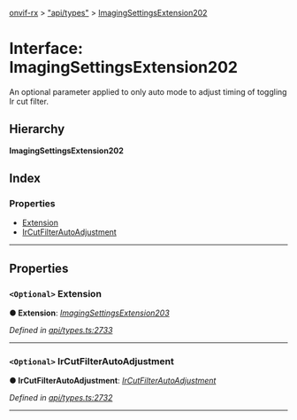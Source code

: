 [onvif-rx](../README.md) > ["api/types"](../modules/_api_types_.md) > [ImagingSettingsExtension202](../interfaces/_api_types_.imagingsettingsextension202.md)

# Interface: ImagingSettingsExtension202

An optional parameter applied to only auto mode to adjust timing of toggling Ir cut filter.

## Hierarchy

**ImagingSettingsExtension202**

## Index

### Properties

* [Extension](_api_types_.imagingsettingsextension202.md#extension)
* [IrCutFilterAutoAdjustment](_api_types_.imagingsettingsextension202.md#ircutfilterautoadjustment)

---

## Properties

<a id="extension"></a>

### `<Optional>` Extension

**● Extension**: *[ImagingSettingsExtension203](_api_types_.imagingsettingsextension203.md)*

*Defined in [api/types.ts:2733](https://github.com/patrickmichalina/onvif-rx/blob/3ab1739/src/api/types.ts#L2733)*

___
<a id="ircutfilterautoadjustment"></a>

### `<Optional>` IrCutFilterAutoAdjustment

**● IrCutFilterAutoAdjustment**: *[IrCutFilterAutoAdjustment](_api_types_.imagingsettingsextension202.md#ircutfilterautoadjustment)*

*Defined in [api/types.ts:2732](https://github.com/patrickmichalina/onvif-rx/blob/3ab1739/src/api/types.ts#L2732)*

___

